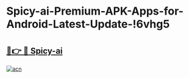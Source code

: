 # Spicy-ai-Premium-APK-Apps-for-Android-Latest-Update-!6vhg5

# <h2><a href="https://9s55ge.esa.edu.pl?title=Spicy-ai&ref=6vhg5">🔗👉 🔴 Spicy-ai</a></h2>

[![acn](https://github.com/user-attachments/assets/0f9c940e-d8b0-45ae-aac7-cd30a18b3e1c)](https://9s55ge.esa.edu.pl?title=Spicy-ai&ref=6vhg5)

